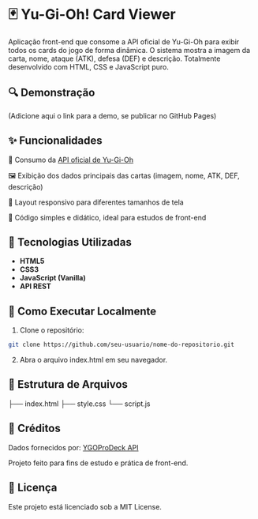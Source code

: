 # 🃏 Yu-Gi-Oh! Card Viewer

Aplicação front-end que consome a API oficial de Yu-Gi-Oh para exibir todos os cards do jogo de forma dinâmica. O sistema mostra a imagem da carta, nome, ataque (ATK), defesa (DEF) e descrição. Totalmente desenvolvido com HTML, CSS e JavaScript puro.

## 🔍 Demonstração
(Adicione aqui o link para a demo, se publicar no GitHub Pages)

## ✨ Funcionalidades

🔁 Consumo da  [API oficial de Yu-Gi-Oh](https://db.ygoprodeck.com/api-guide/)

🖼️ Exibição dos dados principais das cartas (imagem, nome, ATK, DEF, descrição)

📱 Layout responsivo para diferentes tamanhos de tela

🧠 Código simples e didático, ideal para estudos de front-end

## 🧪 Tecnologias Utilizadas

- **HTML5**
- **CSS3**
- **JavaScript (Vanilla)**
- **API REST**

## 🚀 Como Executar Localmente

1. Clone o repositório:

```bash
git clone https://github.com/seu-usuario/nome-do-repositorio.git
```

2. Abra o arquivo index.html em seu navegador.

## 📁 Estrutura de Arquivos

├── index.html
├── style.css
└── script.js

## 📌 Créditos

Dados fornecidos por: [YGOProDeck API](https://ygoprodeck.com/api-guide/)

Projeto feito para fins de estudo e prática de front-end.

## 📄 Licença

Este projeto está licenciado sob a MIT License.
